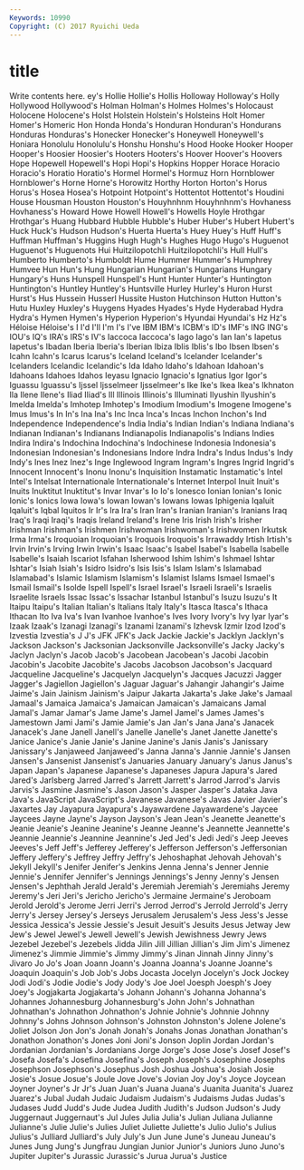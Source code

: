 ```yaml
---
Keywords: 10990 
Copyright: (C) 2017 Ryuichi Ueda
---
```


# title

Write contents here.
ey's Hollie
Hollie's Hollis Holloway Holloway's Holly Hollywood Hollywood's Holman Holman's Holmes
Holmes's Holocaust Holocene Holocene's Holst Holstein Holstein's Holsteins Holt Homer
Homer's Homeric Hon Honda Honda's Honduran Honduran's Hondurans Honduras Honduras's
Honecker Honecker's Honeywell Honeywell's Honiara Honolulu Honolulu's Honshu Honshu's Hood
Hooke Hooker Hooper Hooper's Hoosier Hoosier's Hooters Hooters's Hoover Hoover's
Hoovers Hope Hopewell Hopewell's Hopi Hopi's Hopkins Hopper Horace Horacio
Horacio's Horatio Horatio's Hormel Hormel's Hormuz Horn Hornblower Hornblower's Horne
Horne's Horowitz Horthy Horton Horton's Horus Horus's Hosea Hosea's Hotpoint
Hotpoint's Hottentot Hottentot's Houdini House Housman Houston Houston's Houyhnhnm Houyhnhnm's
Hovhaness Hovhaness's Howard Howe Howell Howell's Howells Hoyle Hrothgar Hrothgar's
Huang Hubbard Hubble Hubble's Huber Huber's Hubert Hubert's Huck Huck's
Hudson Hudson's Huerta Huerta's Huey Huey's Huff Huff's Huffman Huffman's
Huggins Hugh Hugh's Hughes Hugo Hugo's Huguenot Huguenot's Huguenots Hui
Huitzilopotchli Huitzilopotchli's Hull Hull's Humberto Humberto's Humboldt Hume Hummer Hummer's
Humphrey Humvee Hun Hun's Hung Hungarian Hungarian's Hungarians Hungary Hungary's
Huns Hunspell Hunspell's Hunt Hunter Hunter's Huntington Huntington's Huntley Huntley's
Huntsville Hurley Hurley's Huron Hurst Hurst's Hus Hussein Husserl Hussite
Huston Hutchinson Hutton Hutton's Hutu Huxley Huxley's Huygens Hyades Hyades's
Hyde Hyderabad Hydra Hydra's Hymen Hymen's Hyperion Hyperion's Hyundai Hyundai's
Hz Hz's Héloise Héloise's I I'd I'll I'm I's I've
IBM IBM's ICBM's ID's IMF's ING ING's IOU's IQ's IRA's
IRS's IV's Iaccoca Iaccoca's Iago Iago's Ian Ian's Iapetus Iapetus's
Ibadan Iberia Iberia's Iberian Ibiza Iblis Iblis's Ibo Ibsen Ibsen's
Icahn Icahn's Icarus Icarus's Iceland Iceland's Icelander Icelander's Icelanders Icelandic
Icelandic's Ida Idaho Idaho's Idahoan Idahoan's Idahoans Idahoes Idahos Ieyasu
Ignacio Ignacio's Ignatius Igor Igor's Iguassu Iguassu's Ijssel Ijsselmeer Ijsselmeer's
Ike Ike's Ikea Ikea's Ikhnaton Ila Ilene Ilene's Iliad Iliad's
Ill Illinois Illinois's Illuminati Ilyushin Ilyushin's Imelda Imelda's Imhotep Imhotep's
Imodium Imodium's Imogene Imogene's Imus Imus's In In's Ina Ina's
Inc Inca Inca's Incas Inchon Inchon's Ind Independence Independence's India
India's Indian Indian's Indiana Indiana's Indianan Indianan's Indianans Indianapolis Indianapolis's
Indians Indies Indira Indira's Indochina Indochina's Indochinese Indonesia Indonesia's Indonesian
Indonesian's Indonesians Indore Indra Indra's Indus Indus's Indy Indy's Ines
Inez Inez's Inge Inglewood Ingram Ingram's Ingres Ingrid Ingrid's Innocent
Innocent's Inonu Inonu's Inquisition Instamatic Instamatic's Intel Intel's Intelsat Internationale
Internationale's Internet Interpol Inuit Inuit's Inuits Inuktitut Inuktitut's Invar Invar's
Io Io's Ionesco Ionian Ionian's Ionic Ionic's Ionics Iowa Iowa's
Iowan Iowan's Iowans Iowas Iphigenia Iqaluit Iqaluit's Iqbal Iquitos Ir
Ir's Ira Ira's Iran Iran's Iranian Iranian's Iranians Iraq Iraq's
Iraqi Iraqi's Iraqis Ireland Ireland's Irene Iris Irish Irish's Irisher
Irishman Irishman's Irishmen Irishwoman Irishwoman's Irishwomen Irkutsk Irma Irma's Iroquoian
Iroquoian's Iroquois Iroquois's Irrawaddy Irtish Irtish's Irvin Irvin's Irving Irwin
Irwin's Isaac Isaac's Isabel Isabel's Isabella Isabelle Isabelle's Isaiah Iscariot
Isfahan Isherwood Ishim Ishim's Ishmael Ishtar Ishtar's Isiah Isiah's Isidro
Isidro's Isis Isis's Islam Islam's Islamabad Islamabad's Islamic Islamism Islamism's
Islamist Islams Ismael Ismael's Ismail Ismail's Isolde Ispell Ispell's Israel
Israel's Israeli Israeli's Israelis Israelite Israels Issac Issac's Issachar Istanbul
Istanbul's Isuzu Isuzu's It Itaipu Itaipu's Italian Italian's Italians Italy
Italy's Itasca Itasca's Ithaca Ithacan Ito Iva Iva's Ivan Ivanhoe
Ivanhoe's Ives Ivory Ivory's Ivy Iyar Iyar's Izaak Izaak's Izanagi
Izanagi's Izanami Izanami's Izhevsk Izmir Izod Izod's Izvestia Izvestia's J
J's JFK JFK's Jack Jackie Jackie's Jacklyn Jacklyn's Jackson Jackson's
Jacksonian Jacksonville Jacksonville's Jacky Jacky's Jaclyn Jaclyn's Jacob Jacob's Jacobean
Jacobean's Jacobi Jacobin Jacobin's Jacobite Jacobite's Jacobs Jacobson Jacobson's Jacquard
Jacqueline Jacqueline's Jacquelyn Jacquelyn's Jacques Jacuzzi Jagger Jagger's Jagiellon Jagiellon's
Jaguar Jaguar's Jahangir Jahangir's Jaime Jaime's Jain Jainism Jainism's Jaipur
Jakarta Jakarta's Jake Jake's Jamaal Jamaal's Jamaica Jamaica's Jamaican Jamaican's
Jamaicans Jamal Jamal's Jamar Jamar's Jame Jame's Jamel Jamel's James
James's Jamestown Jami Jami's Jamie Jamie's Jan Jan's Jana Jana's
Janacek Janacek's Jane Janell Janell's Janelle Janelle's Janet Janette Janette's
Janice Janice's Janie Janie's Janine Janine's Janis Janis's Janissary Janissary's
Janjaweed Janjaweed's Janna Janna's Jannie Jannie's Jansen Jansen's Jansenist Jansenist's
Januaries January January's Janus Janus's Japan Japan's Japanese Japanese's Japaneses
Japura Japura's Jared Jared's Jarlsberg Jarred Jarred's Jarrett Jarrett's Jarrod
Jarrod's Jarvis Jarvis's Jasmine Jasmine's Jason Jason's Jasper Jasper's Jataka
Java Java's JavaScript JavaScript's Javanese Javanese's Javas Javier Javier's Jaxartes
Jay Jayapura Jayapura's Jayawardene Jayawardene's Jaycee Jaycees Jayne Jayne's Jayson
Jayson's Jean Jean's Jeanette Jeanette's Jeanie Jeanie's Jeanine Jeanine's Jeanne
Jeanne's Jeannette Jeannette's Jeannie Jeannie's Jeannine Jeannine's Jed Jed's Jedi
Jedi's Jeep Jeeves Jeeves's Jeff Jeff's Jefferey Jefferey's Jefferson Jefferson's
Jeffersonian Jeffery Jeffery's Jeffrey Jeffry Jeffry's Jehoshaphat Jehovah Jehovah's Jekyll
Jekyll's Jenifer Jenifer's Jenkins Jenna Jenna's Jenner Jennie Jennie's Jennifer
Jennifer's Jennings Jennings's Jenny Jenny's Jensen Jensen's Jephthah Jerald Jerald's
Jeremiah Jeremiah's Jeremiahs Jeremy Jeremy's Jeri Jeri's Jericho Jericho's Jermaine
Jermaine's Jeroboam Jerold Jerold's Jerome Jerri Jerri's Jerrod Jerrod's Jerrold
Jerrold's Jerry Jerry's Jersey Jersey's Jerseys Jerusalem Jerusalem's Jess Jess's
Jesse Jessica Jessica's Jessie Jessie's Jesuit Jesuit's Jesuits Jesus Jetway
Jew Jew's Jewel Jewel's Jewell Jewell's Jewish Jewishness Jewry Jews
Jezebel Jezebel's Jezebels Jidda Jilin Jill Jillian Jillian's Jim Jim's
Jimenez Jimenez's Jimmie Jimmie's Jimmy Jimmy's Jinan Jinnah Jinny Jinny's
Jivaro Jo Jo's Joan Joann Joann's Joanna Joanna's Joanne Joanne's
Joaquin Joaquin's Job Job's Jobs Jocasta Jocelyn Jocelyn's Jock Jockey
Jodi Jodi's Jodie Jodie's Jody Jody's Joe Joel Joesph Joesph's
Joey Joey's Jogjakarta Jogjakarta's Johann Johann's Johanna Johanna's Johannes Johannesburg
Johannesburg's John John's Johnathan Johnathan's Johnathon Johnathon's Johnie Johnie's Johnnie
Johnny Johnny's Johns Johnson Johnson's Johnston Johnston's Jolene Jolene's Joliet
Jolson Jon Jon's Jonah Jonah's Jonahs Jonas Jonathan Jonathan's Jonathon
Jonathon's Jones Joni Joni's Jonson Joplin Jordan Jordan's Jordanian Jordanian's
Jordanians Jorge Jorge's Jose Jose's Josef Josef's Josefa Josefa's Josefina
Josefina's Joseph Joseph's Josephine Josephs Josephson Josephson's Josephus Josh Joshua
Joshua's Josiah Josie Josie's Josue Josue's Joule Jove Jove's Jovian
Joy Joy's Joyce Joycean Joyner Joyner's Jr Jr's Juan Juan's
Juana Juana's Juanita Juanita's Juarez Juarez's Jubal Judah Judaic Judaism
Judaism's Judaisms Judas Judas's Judases Judd Judd's Jude Judea Judith
Judith's Judson Judson's Judy Juggernaut Juggernaut's Jul Jules Julia Julia's
Julian Juliana Julianne Julianne's Julie Julie's Julies Juliet Juliette Juliette's
Julio Julio's Julius Julius's Julliard Julliard's July July's Jun June
June's Juneau Juneau's Junes Jung Jung's Jungfrau Jungian Junior Junior's
Juniors Juno Juno's Jupiter Jupiter's Jurassic Jurassic's Jurua Jurua's Justice
